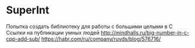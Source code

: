 # SuperInt
Попытка создать библиотеку для работы с большими целыми в C
Ссылки на публикации умных людей
http://mindhalls.ru/big-number-in-c-cpp-add-sub/
https://habr.com/ru/company/ruvds/blog/576716/
